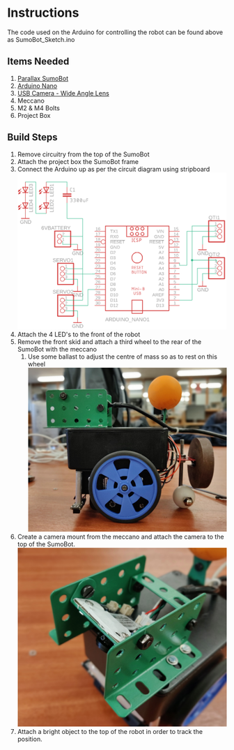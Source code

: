# Instructions
The code used on the Arduino for controlling the robot can be found above as SumoBot_Sketch.ino
## Items Needed
1. [Parallax SumoBot](https://www.parallax.com/product/27402)
1. [Arduino Nano](https://store.arduino.cc/arduino-nano)
1. [USB Camera - Wide Angle Lens](https://www.amazon.co.uk/ELP-Support-Security-Conference-megapixel/dp/B01C2PIB56/ref=sr_1_8?keywords=elp+usb+camera&qid=1558566784&s=gateway&sr=8-8)
1. Meccano
1. M2 & M4 Bolts
1. Project Box

## Build Steps
1. Remove circuitry from the top of the SumoBot
1. Attach the project box the SumoBot frame
1. Connect the Arduino up as per the circuit diagram using stripboard
![](Images/ArduinoSch.png)
1. Attach the 4 LED's to the front of the robot
1. Remove the front skid and attach a third wheel to the rear of the SumoBot with the meccano
    1. Use some ballast to adjust the centre of mass so as to rest on this wheel
    ![](Images/WilliamSide.jpg)
1. Create a camera mount from the meccano and attach the camera to the top of the SumoBot.
![](Images/Camera_Mount.jpg)
1. Attach a bright object to the top of the robot in order to track the position.
